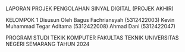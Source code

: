 LAPORAN PROJEK PENGOLAHAN SINYAL DIGITAL (PROJEK AKHIR)

KELOMPOK 1 
Disusun Oleh 
Bagus Fachriansyah (5312422003) 
Kevin Muhammad Tegar Aditama (5312422008) 
Ahmad Dani (5312422047) 

PROGRAM STUDI TEKIK KOMPUTER 
FAKULTAS TEKNIK 
UNIVERSITAS NEGERI SEMARANG 
TAHUN 2024
